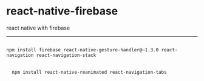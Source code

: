 # react-native-firebase
react native with firebase
<hr>
<code>
npm install firebase react-native-gesture-handler@~1.3.0 react-navigation react-navigation-stack
</code>
<br>
<code>
  npm install react-native-reanimated react-navigation-tabs
 </code>
